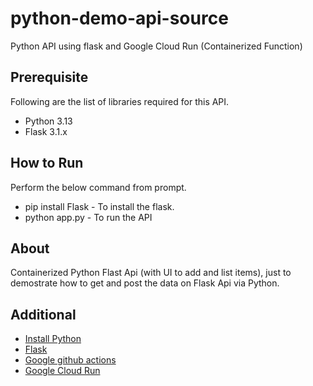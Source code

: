 # python-demo-api-source
Python API using flask and Google Cloud Run (Containerized Function)

## Prerequisite

Following are the list of libraries required for this API.

- Python 3.13
- Flask 3.1.x

## How to Run
Perform the below command from prompt.
- pip install Flask - To install the flask.
- python app.py - To run the API

## About

Containerized Python Flast Api (with UI to add and list items), just to demostrate how to get and post the data on Flask Api via Python.

## Additional 
- [Install Python](https://www.python.org/doc/versions/)
- [Flask](https://flask.palletsprojects.com/en/stable/)
- [Google github actions](https://github.com/google-github-actions/auth)
- [Google Cloud Run]()